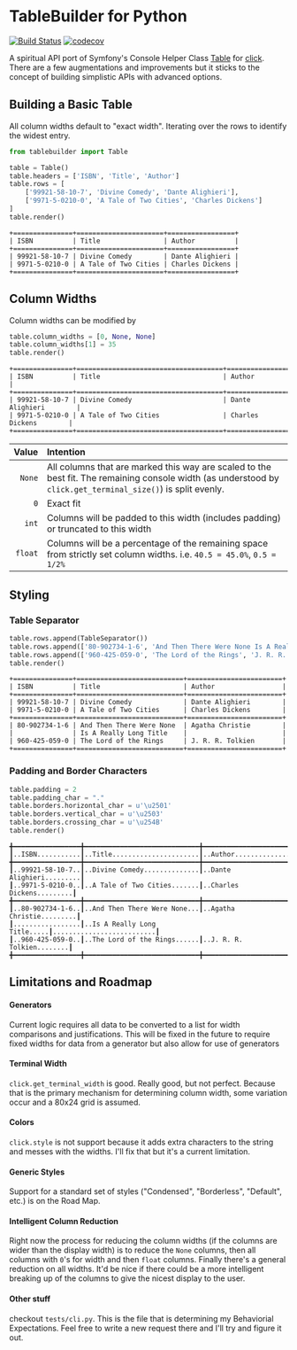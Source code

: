 TableBuilder for Python
=======================
[![Build Status](https://travis-ci.org/vedosis/tablebuilder-python.svg?branch=master)](https://travis-ci.org/vedosis/tablebuilder-python)
[![codecov](https://codecov.io/gh/vedosis/tablebuilder-python/branch/master/graph/badge.svg)](https://codecov.io/gh/vedosis/tablebuilder-python)

A spiritual API port of Symfony's Console Helper Class [Table](http://symfony.com/doc/current/components/console/helpers/table.html) 
for [click](http://click.pocoo.org). There are a few augmentations and improvements but it sticks 
to the concept of building simplistic APIs with advanced options.

Building a Basic Table
----------------------
All column widths default to "exact width". Iterating over the rows to identify the widest entry.
```python
from tablebuilder import Table

table = Table()
table.headers = ['ISBN', 'Title', 'Author']
table.rows = [
    ['99921-58-10-7', 'Divine Comedy', 'Dante Alighieri'],
    ['9971-5-0210-0', 'A Tale of Two Cities', 'Charles Dickens']
]
table.render()
```
```
+===============+======================+=================+
| ISBN          | Title                | Author          |
+===============+======================+=================+
| 99921-58-10-7 | Divine Comedy        | Dante Alighieri |
| 9971-5-0210-0 | A Tale of Two Cities | Charles Dickens |
+===============+======================+=================+
```
Column Widths
-------------
Column widths can be modified by
```python
table.column_widths = [0, None, None]
table.column_widths[1] = 35
table.render()
```
```
+===============+=====================================+========================+
| ISBN          | Title                               | Author                 |
+===============+=====================================+========================+
| 99921-58-10-7 | Divine Comedy                       | Dante Alighieri        |
| 9971-5-0210-0 | A Tale of Two Cities                | Charles Dickens        |
+===============+=====================================+========================+
```
|Value|Intention|
|---:|:---|
|`None`|All columns that are marked this way are scaled to the best fit. The remaining console width (as understood by `click.get_terminal_size()`) is split evenly.|
|`0`|Exact fit
|`int`|Columns will be padded to this width (includes padding) or truncated to this width|
|`float`|Columns will be a percentage of the remaining space from strictly set column widths. i.e. `40.5 = 45.0%`, `0.5 = 1/2%`|

Styling
-------
### Table Separator
```python
table.rows.append(TableSeparator())
table.rows.append(['80-902734-1-6', 'And Then There Were None Is A Really Long Title', 'Agatha Christie'])
table.rows.append(['960-425-059-0', 'The Lord of the Rings', 'J. R. R. Tolkien'])
table.render()
```
```
+===============+===========================+========================+
| ISBN          | Title                     | Author                 |
+===============+===========================+========================+
| 99921-58-10-7 | Divine Comedy             | Dante Alighieri        |
| 9971-5-0210-0 | A Tale of Two Cities      | Charles Dickens        |
+===============+===========================+========================+
| 80-902734-1-6 | And Then There Were None  | Agatha Christie        |
|               | Is A Really Long Title    |                        |
| 960-425-059-0 | The Lord of the Rings     | J. R. R. Tolkien       |
+===============+===========================+========================+
```
### Padding and Border Characters
```python
table.padding = 2
table.padding_char = "."
table.borders.horizontal_char = u'\u2501'
table.borders.vertical_char = u'\u2503'
table.borders.crossing_char = u'\u254B'
table.render()
```
```
╋━━━━━━━━━━━━━━━━━╋━━━━━━━━━━━━━━━━━━━━━━━━━━━━━╋━━━━━━━━━━━━━━━━━━━━━━━━━━╋
┃..ISBN...........┃..Title......................┃..Author..................┃
╋━━━━━━━━━━━━━━━━━╋━━━━━━━━━━━━━━━━━━━━━━━━━━━━━╋━━━━━━━━━━━━━━━━━━━━━━━━━━╋
┃..99921-58-10-7..┃..Divine Comedy..............┃..Dante Alighieri.........┃
┃..9971-5-0210-0..┃..A Tale of Two Cities.......┃..Charles Dickens.........┃
╋━━━━━━━━━━━━━━━━━╋━━━━━━━━━━━━━━━━━━━━━━━━━━━━━╋━━━━━━━━━━━━━━━━━━━━━━━━━━╋
┃..80-902734-1-6..┃..And Then There Were None...┃..Agatha Christie.........┃
┃.................┃..Is A Really Long Title.....┃..........................┃
┃..960-425-059-0..┃..The Lord of the Rings......┃..J. R. R. Tolkien........┃
╋━━━━━━━━━━━━━━━━━╋━━━━━━━━━━━━━━━━━━━━━━━━━━━━━╋━━━━━━━━━━━━━━━━━━━━━━━━━━╋
```

Limitations and Roadmap
-----------------------
#### Generators
Current logic requires all data to be converted to a list for width
comparisons and justifications. This will be fixed in the future to require
fixed widths for data from a generator but also allow for use of generators
#### Terminal Width
`click.get_terminal_width` is good. Really good, but not perfect. Because
that is the primary mechanism for determining column width, some variation
occur and a 80x24 grid is assumed.
#### Colors
`click.style` is not support because it adds extra characters to the string
and messes with the widths. I'll fix that but it's a current limitation.
#### Generic Styles
Support for a standard set of styles ("Condensed", "Borderless", "Default",
 etc.) is on the Road Map.
#### Intelligent Column Reduction
Right now the process for reducing the column widths (if the columns are 
wider than the display width) is to reduce the `None` columns, then all
columns with `0`'s for width and then `float` columns. Finally there's 
a general reduction on all widths. It'd be nice if there could be a more
intelligent breaking up of the columns to give the nicest display to the
user.
#### Other stuff
checkout `tests/cli.py`. This is the file that is determining my Behaviorial
Expectations. Feel free to write a new request there and I'll try and figure
it out.